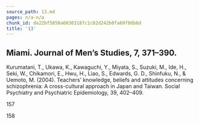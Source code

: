 ```yaml
---
source_path: 13.md
pages: n/a-n/a
chunk_id: de22bf5850a60303187c1c82d242b0fa69f0db6d
title: '13'
---
```

## Miami. Journal of Men’s Studies, 7, 371–390.

Kurumatani, T., Ukawa, K., Kawaguchi, Y., Miyata, S., Suzuki, M., Ide, H., Seki, W., Chikamori, E., Hwu, H., Liao, S., Edwards, G. D., Shinfuku, N., & Uemoto, M. (2004). Teachers’ knowledge, beliefs and attitudes concerning schizophrenia: A cross-cultural approach in Japan and Taiwan. Social Psychiatry and Psychiatric Epidemiology, 39, 402–409.

157

158
